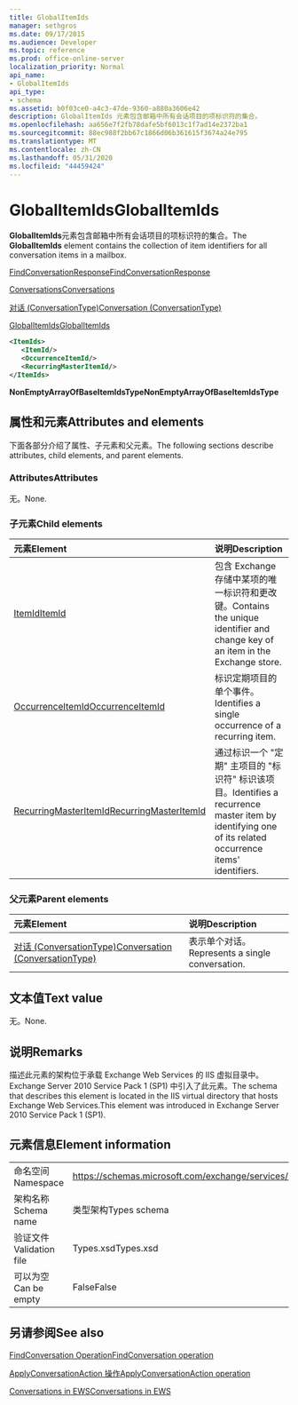 ```yaml
---
title: GlobalItemIds
manager: sethgros
ms.date: 09/17/2015
ms.audience: Developer
ms.topic: reference
ms.prod: office-online-server
localization_priority: Normal
api_name:
- GlobalItemIds
api_type:
- schema
ms.assetid: b0f03ce0-a4c3-47de-9360-a880a3606e42
description: GlobalItemIds 元素包含邮箱中所有会话项目的项标识符的集合。
ms.openlocfilehash: aa656e7f2fb78dafe5bf6013c1f7ad14e2372ba1
ms.sourcegitcommit: 88ec988f2bb67c1866d06b361615f3674a24e795
ms.translationtype: MT
ms.contentlocale: zh-CN
ms.lasthandoff: 05/31/2020
ms.locfileid: "44459424"
---
```

# <a name="globalitemids"></a><span data-ttu-id="df8c5-103">GlobalItemIds</span><span class="sxs-lookup"><span data-stu-id="df8c5-103">GlobalItemIds</span></span>

<span data-ttu-id="df8c5-104">**GlobalItemIds**元素包含邮箱中所有会话项目的项标识符的集合。</span><span class="sxs-lookup"><span data-stu-id="df8c5-104">The **GlobalItemIds** element contains the collection of item identifiers for all conversation items in a mailbox.</span></span> 
  
[<span data-ttu-id="df8c5-105">FindConversationResponse</span><span class="sxs-lookup"><span data-stu-id="df8c5-105">FindConversationResponse</span></span>](findconversationresponse.md)
  
[<span data-ttu-id="df8c5-106">Conversations</span><span class="sxs-lookup"><span data-stu-id="df8c5-106">Conversations</span></span>](conversations-ex15websvcsotherref.md)
  
[<span data-ttu-id="df8c5-107">对话 (ConversationType)</span><span class="sxs-lookup"><span data-stu-id="df8c5-107">Conversation (ConversationType)</span></span>](conversation-conversationtype.md)
  
[<span data-ttu-id="df8c5-108">GlobalItemIds</span><span class="sxs-lookup"><span data-stu-id="df8c5-108">GlobalItemIds</span></span>](globalitemids.md)
  
```XML
<ItemIds>
   <ItemId/>
   <OccurrenceItemId/>
   <RecurringMasterItemId/>
</ItemIds>
```

 <span data-ttu-id="df8c5-109">**NonEmptyArrayOfBaseItemIdsType**</span><span class="sxs-lookup"><span data-stu-id="df8c5-109">**NonEmptyArrayOfBaseItemIdsType**</span></span>
## <a name="attributes-and-elements"></a><span data-ttu-id="df8c5-110">属性和元素</span><span class="sxs-lookup"><span data-stu-id="df8c5-110">Attributes and elements</span></span>

<span data-ttu-id="df8c5-111">下面各部分介绍了属性、子元素和父元素。</span><span class="sxs-lookup"><span data-stu-id="df8c5-111">The following sections describe attributes, child elements, and parent elements.</span></span>
  
### <a name="attributes"></a><span data-ttu-id="df8c5-112">Attributes</span><span class="sxs-lookup"><span data-stu-id="df8c5-112">Attributes</span></span>

<span data-ttu-id="df8c5-113">无。</span><span class="sxs-lookup"><span data-stu-id="df8c5-113">None.</span></span>
  
### <a name="child-elements"></a><span data-ttu-id="df8c5-114">子元素</span><span class="sxs-lookup"><span data-stu-id="df8c5-114">Child elements</span></span>

|<span data-ttu-id="df8c5-115">**元素**</span><span class="sxs-lookup"><span data-stu-id="df8c5-115">**Element**</span></span>|<span data-ttu-id="df8c5-116">**说明**</span><span class="sxs-lookup"><span data-stu-id="df8c5-116">**Description**</span></span>|
|:-----|:-----|
|[<span data-ttu-id="df8c5-117">ItemId</span><span class="sxs-lookup"><span data-stu-id="df8c5-117">ItemId</span></span>](itemid.md) <br/> |<span data-ttu-id="df8c5-118">包含 Exchange 存储中某项的唯一标识符和更改键。</span><span class="sxs-lookup"><span data-stu-id="df8c5-118">Contains the unique identifier and change key of an item in the Exchange store.</span></span>  <br/> |
|[<span data-ttu-id="df8c5-119">OccurrenceItemId</span><span class="sxs-lookup"><span data-stu-id="df8c5-119">OccurrenceItemId</span></span>](occurrenceitemid.md) <br/> |<span data-ttu-id="df8c5-120">标识定期项目的单个事件。</span><span class="sxs-lookup"><span data-stu-id="df8c5-120">Identifies a single occurrence of a recurring item.</span></span>  <br/> |
|[<span data-ttu-id="df8c5-121">RecurringMasterItemId</span><span class="sxs-lookup"><span data-stu-id="df8c5-121">RecurringMasterItemId</span></span>](recurringmasteritemid.md) <br/> |<span data-ttu-id="df8c5-122">通过标识一个 "定期" 主项目的 "标识符" 标识该项目。</span><span class="sxs-lookup"><span data-stu-id="df8c5-122">Identifies a recurrence master item by identifying one of its related occurrence items' identifiers.</span></span>  <br/> |
   
### <a name="parent-elements"></a><span data-ttu-id="df8c5-123">父元素</span><span class="sxs-lookup"><span data-stu-id="df8c5-123">Parent elements</span></span>

|<span data-ttu-id="df8c5-124">**元素**</span><span class="sxs-lookup"><span data-stu-id="df8c5-124">**Element**</span></span>|<span data-ttu-id="df8c5-125">**说明**</span><span class="sxs-lookup"><span data-stu-id="df8c5-125">**Description**</span></span>|
|:-----|:-----|
|[<span data-ttu-id="df8c5-126">对话 (ConversationType)</span><span class="sxs-lookup"><span data-stu-id="df8c5-126">Conversation (ConversationType)</span></span>](conversation-conversationtype.md) <br/> |<span data-ttu-id="df8c5-127">表示单个对话。</span><span class="sxs-lookup"><span data-stu-id="df8c5-127">Represents a single conversation.</span></span>  <br/> |
   
## <a name="text-value"></a><span data-ttu-id="df8c5-128">文本值</span><span class="sxs-lookup"><span data-stu-id="df8c5-128">Text value</span></span>

<span data-ttu-id="df8c5-129">无。</span><span class="sxs-lookup"><span data-stu-id="df8c5-129">None.</span></span>
  
## <a name="remarks"></a><span data-ttu-id="df8c5-130">说明</span><span class="sxs-lookup"><span data-stu-id="df8c5-130">Remarks</span></span>

<span data-ttu-id="df8c5-131">描述此元素的架构位于承载 Exchange Web Services 的 IIS 虚拟目录中。Exchange Server 2010 Service Pack 1 (SP1) 中引入了此元素。</span><span class="sxs-lookup"><span data-stu-id="df8c5-131">The schema that describes this element is located in the IIS virtual directory that hosts Exchange Web Services.This element was introduced in Exchange Server 2010 Service Pack 1 (SP1).</span></span>
  
## <a name="element-information"></a><span data-ttu-id="df8c5-132">元素信息</span><span class="sxs-lookup"><span data-stu-id="df8c5-132">Element information</span></span>

|||
|:-----|:-----|
|<span data-ttu-id="df8c5-133">命名空间</span><span class="sxs-lookup"><span data-stu-id="df8c5-133">Namespace</span></span>  <br/> |https://schemas.microsoft.com/exchange/services/2006/types  <br/> |
|<span data-ttu-id="df8c5-134">架构名称</span><span class="sxs-lookup"><span data-stu-id="df8c5-134">Schema name</span></span>  <br/> |<span data-ttu-id="df8c5-135">类型架构</span><span class="sxs-lookup"><span data-stu-id="df8c5-135">Types schema</span></span>  <br/> |
|<span data-ttu-id="df8c5-136">验证文件</span><span class="sxs-lookup"><span data-stu-id="df8c5-136">Validation file</span></span>  <br/> |<span data-ttu-id="df8c5-137">Types.xsd</span><span class="sxs-lookup"><span data-stu-id="df8c5-137">Types.xsd</span></span>  <br/> |
|<span data-ttu-id="df8c5-138">可以为空</span><span class="sxs-lookup"><span data-stu-id="df8c5-138">Can be empty</span></span>  <br/> |<span data-ttu-id="df8c5-139">False</span><span class="sxs-lookup"><span data-stu-id="df8c5-139">False</span></span>  <br/> |
   
## <a name="see-also"></a><span data-ttu-id="df8c5-140">另请参阅</span><span class="sxs-lookup"><span data-stu-id="df8c5-140">See also</span></span>



[<span data-ttu-id="df8c5-141">FindConversation Operation</span><span class="sxs-lookup"><span data-stu-id="df8c5-141">FindConversation operation</span></span>](findconversation-operation.md)
  
[<span data-ttu-id="df8c5-142">ApplyConversationAction 操作</span><span class="sxs-lookup"><span data-stu-id="df8c5-142">ApplyConversationAction operation</span></span>](applyconversationaction-operation.md)


[<span data-ttu-id="df8c5-143">Conversations in EWS</span><span class="sxs-lookup"><span data-stu-id="df8c5-143">Conversations in EWS</span></span>](https://msdn.microsoft.com/library/91e64629-db6c-4c94-9dcb-d386232e8467%28Office.15%29.aspx)

